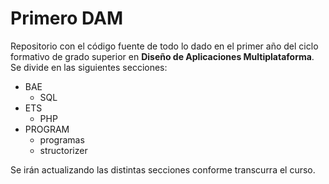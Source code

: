 # Primero DAM
Repositorio con el código fuente de todo lo dado en el primer año del ciclo formativo de grado superior en **Diseño de Aplicaciones Multiplataforma**. Se divide
en las siguientes secciones:

* BAE
    * SQL
* ETS
    * PHP
* PROGRAM
    * programas
    * structorizer

Se irán actualizando las distintas secciones conforme transcurra el curso.

